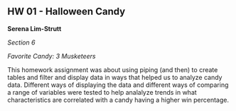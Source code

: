 ## HW 01 - Halloween Candy

**Serena Lim-Strutt**

*Section 6*

*Favorite Candy: 3 Musketeers*

This homework assignment was about using piping (and then) to create tables and filter and display data in ways that helped us to analyze candy data. Different ways of displaying the data and different ways of comparing a range of variables were tested to help analalyze trends in what characteristics are correlated with a candy having a higher win percentage. 


